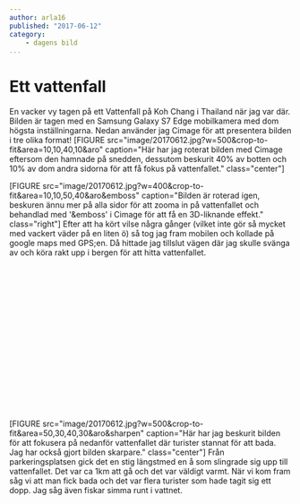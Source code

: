 ```yaml
---
author: arla16
published: "2017-06-12"
category:
    - dagens bild
...
```

Ett vattenfall
==================================

En vacker vy tagen på ett Vattenfall på Koh Chang i Thailand när jag var där.
Bilden är tagen med en Samsung Galaxy S7 Edge mobilkamera med dom högsta inställningarna.
Nedan använder jag Cimage för att presentera bilden i tre olika format!
[FIGURE src="image/20170612.jpg?w=500&crop-to-fit&area=10,10,40,10&aro" caption="Här har jag roterat bilden med Cimage eftersom den hamnade på snedden, dessutom beskurit 40% av botten och 10% av dom andra sidorna för att få fokus på vattenfallet." class="center"]
<!--more-->
[FIGURE src="image/20170612.jpg?w=400&crop-to-fit&area=10,10,50,40&aro&emboss" caption="Bilden är roterad igen, beskuren ännu mer på alla sidor för att zooma in på vattenfallet och behandlad med '&emboss' i Cimage för att få en 3D-liknande effekt." class="right"]
Efter att ha kört vilse några gånger (vilket inte gör så mycket med vackert väder på en liten ö) så tog jag fram mobilen och kollade på google maps med GPS;en. Då hittade jag tillslut vägen där jag skulle svänga av och köra rakt upp i bergen för att hitta vattenfallet.
<br><br><br><br><br><br><br><br><br><br><br><br><br><br><br><br><br><br>
[FIGURE src="image/20170612.jpg?w=500&crop-to-fit&area=50,30,40,30&aro&sharpen" caption="Här har jag beskurit bilden för att fokusera på nedanför vattenfallet där turister stannat för att bada. Jag har också gjort bilden skarpare." class="center"]
Från parkeringsplatsen gick det en stig längstmed en å som slingrade sig upp till vattenfallet. Det var ca 1km att gå och det var väldigt varmt. När vi kom fram såg vi att man fick bada och det var flera turister som hade tagit sig ett dopp. Jag såg även fiskar simma runt i vattnet.
